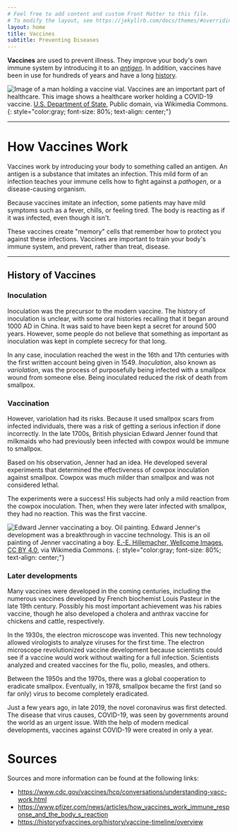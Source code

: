 ```yaml
---
# Feel free to add content and custom Front Matter to this file.
# To modify the layout, see https://jekyllrb.com/docs/themes/#overriding-theme-defaults
layout: home
title: Vaccines
subtitle: Preventing Diseases
---
```


**Vaccines** are used to prevent illness. They improve your body's own immune system by introducing it to an [*antigen*](#how-vaccines-work). In addition, vaccines have been in use for hundreds of years and have a long [history](#history-of-vaccines).

![Image of a man holding a vaccine vial.](https://upload.wikimedia.org/wikipedia/commons/4/4c/Janssen_COVID-19_vaccine_%282021%29_K.jpg)
Vaccines are an important part of healthcare. This image shows a healthcare worker holding a COVID-19 vaccine.
[U.S. Department of State](https://commons.wikimedia.org/wiki/File:Janssen_COVID-19_vaccine_(2021)_K.jpg), Public domain, via Wikimedia Commons.
{: style="color:gray; font-size: 80%; text-align: center;"}

---

# How Vaccines Work
Vaccines work by introducing your body to something called an antigen. An antigen is a substance that imitates an infection. This mild form of an infection teaches your immune cells how to fight against a *pathogen*, or a disease-causing organism.

Because vaccines imitate an infection, some patients may have mild symptoms such as a fever, chills, or feeling tired. The body is reacting as if it was infected, even though it isn't.

These vaccines create "memory" cells that remember how to protect you against these infections. Vaccines are important to train your body's immune system, and prevent, rather than treat, disease.

---

## History of Vaccines
### Inoculation 
Inoculation was the precursor to the modern vaccine. The history of inoculation is unclear, with some oral histories recalling that it began around 1000 AD in China. It was said to have been kept a secret for around 500 years. However, some people do not believe that something as important as inoculation was kept in complete secrecy for that long.

In any case, inoculation reached the west in the 16th and 17th centuries with the first written account being given in 1549. *Inoculation*, also known as *variolation*, was the process of purposefully being infected with a smallpox wound from someone else. Being inoculated reduced the risk of death from smallpox.

### Vaccination 

However, variolation had its risks. Because it used smallpox scars from infected individuals, there was a risk of getting a serious infection if done incorrectly. In the late 1700s, British physician Edward Jenner found that milkmaids who had previously been infected with cowpox would be immune to smallpox.

Based on his observation, Jenner had an idea. He developed several experiments that determined the effectiveness of cowpox inoculation against smallpox. Cowpox was much milder than smallpox and was not considered lethal.

The experiments were a success! His subjects had only a mild reaction from the cowpox inoculation. Then, when they were later infected with smallpox, they had no reaction. This was the first vaccine.

![Edward Jenner vaccinating a boy. Oil painting.](https://upload.wikimedia.org/wikipedia/commons/7/70/Edward_Jenner_vaccinating_a_boy._Oil_painting_by_E.-E._Hille_Wellcome_L0029094_%28cropped%29.jpg)
Edward Jenner's development was a breakthrough in vaccine technology. This is an oil painting of Jenner vaccinating a boy.
[E.-E. Hillemacher, Wellcome Images](https://commons.wikimedia.org/wiki/File:Edward_Jenner_vaccinating_a_boy._Oil_painting_by_E.-E._Hille_Wellcome_L0029094_(cropped).jpg), [CC BY 4.0](https://creativecommons.org/licenses/by/4.0), via Wikimedia Commons.
{: style="color:gray; font-size: 80%; text-align: center;"}

### Later developments 

Many vaccines were developed in the coming centuries, including the numerous vaccines developed by French biochemist Louis Pasteur in the late 19th century. Possibly his most important achievement was his rabies vaccine, though he also developed a cholera and anthrax vaccine for chickens and cattle, respectively.

In the 1930s, the electron microscope was invented. This new technology allowed virologists to analyze viruses for the first time. The electron microscope revolutionized vaccine development because scientists could see if a vaccine would work without waiting for a full infection. Scientists analyzed and created vaccines for the flu, polio, measles, and others.

Between the 1950s and the 1970s, there was a global cooperation to eradicate smallpox. Eventually, in 1978, smallpox became the first (and so far only) virus to become completely eradicated.

Just a few years ago, in late 2019, the novel coronavirus was first detected. The disease that virus causes, COVID-19, was seen by governments around the world as an urgent issue. With the help of modern medical developments, vaccines against COVID-19 were created in only a year.

# Sources

Sources and more information can be found at the following links: 
* <https://www.cdc.gov/vaccines/hcp/conversations/understanding-vacc-work.html>
* <https://www.pfizer.com/news/articles/how_vaccines_work_immune_response_and_the_body_s_reaction>
* <https://historyofvaccines.org/history/vaccine-timeline/overview>
